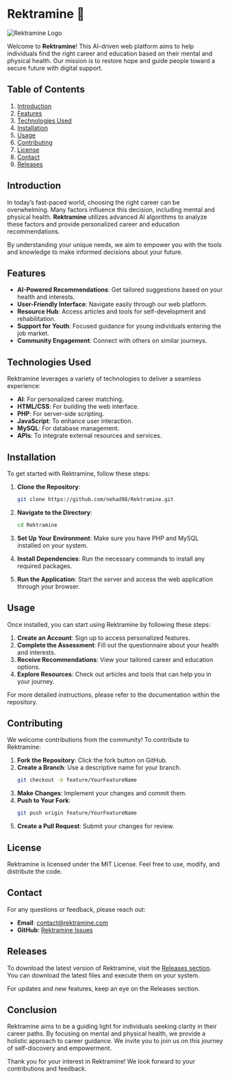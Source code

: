 # Rektramine 🌟

![Rektramine Logo](https://img.shields.io/badge/Rektramine-AI%20Career%20Guidance-blue)

Welcome to **Rektramine**! This AI-driven web platform aims to help individuals find the right career and education based on their mental and physical health. Our mission is to restore hope and guide people toward a secure future with digital support.

## Table of Contents

1. [Introduction](#introduction)
2. [Features](#features)
3. [Technologies Used](#technologies-used)
4. [Installation](#installation)
5. [Usage](#usage)
6. [Contributing](#contributing)
7. [License](#license)
8. [Contact](#contact)
9. [Releases](#releases)

## Introduction

In today’s fast-paced world, choosing the right career can be overwhelming. Many factors influence this decision, including mental and physical health. **Rektramine** utilizes advanced AI algorithms to analyze these factors and provide personalized career and education recommendations. 

By understanding your unique needs, we aim to empower you with the tools and knowledge to make informed decisions about your future.

## Features

- **AI-Powered Recommendations**: Get tailored suggestions based on your health and interests.
- **User-Friendly Interface**: Navigate easily through our web platform.
- **Resource Hub**: Access articles and tools for self-development and rehabilitation.
- **Support for Youth**: Focused guidance for young individuals entering the job market.
- **Community Engagement**: Connect with others on similar journeys.

## Technologies Used

Rektramine leverages a variety of technologies to deliver a seamless experience:

- **AI**: For personalized career matching.
- **HTML/CSS**: For building the web interface.
- **PHP**: For server-side scripting.
- **JavaScript**: To enhance user interaction.
- **MySQL**: For database management.
- **APIs**: To integrate external resources and services.

## Installation

To get started with Rektramine, follow these steps:

1. **Clone the Repository**:
   ```bash
   git clone https://github.com/nehad98/Rektramine.git
   ```

2. **Navigate to the Directory**:
   ```bash
   cd Rektramine
   ```

3. **Set Up Your Environment**:
   Make sure you have PHP and MySQL installed on your system.

4. **Install Dependencies**:
   Run the necessary commands to install any required packages.

5. **Run the Application**:
   Start the server and access the web application through your browser.

## Usage

Once installed, you can start using Rektramine by following these steps:

1. **Create an Account**: Sign up to access personalized features.
2. **Complete the Assessment**: Fill out the questionnaire about your health and interests.
3. **Receive Recommendations**: View your tailored career and education options.
4. **Explore Resources**: Check out articles and tools that can help you in your journey.

For more detailed instructions, please refer to the documentation within the repository.

## Contributing

We welcome contributions from the community! To contribute to Rektramine:

1. **Fork the Repository**: Click the fork button on GitHub.
2. **Create a Branch**: Use a descriptive name for your branch.
   ```bash
   git checkout -b feature/YourFeatureName
   ```
3. **Make Changes**: Implement your changes and commit them.
4. **Push to Your Fork**:
   ```bash
   git push origin feature/YourFeatureName
   ```
5. **Create a Pull Request**: Submit your changes for review.

## License

Rektramine is licensed under the MIT License. Feel free to use, modify, and distribute the code.

## Contact

For any questions or feedback, please reach out:

- **Email**: contact@rektramine.com
- **GitHub**: [Rektramine Issues](https://github.com/nehad98/Rektramine/issues)

## Releases

To download the latest version of Rektramine, visit the [Releases section](https://github.com/nehad98/Rektramine/releases). You can download the latest files and execute them on your system.

For updates and new features, keep an eye on the Releases section.

## Conclusion

Rektramine aims to be a guiding light for individuals seeking clarity in their career paths. By focusing on mental and physical health, we provide a holistic approach to career guidance. We invite you to join us on this journey of self-discovery and empowerment.

Thank you for your interest in Rektramine! We look forward to your contributions and feedback.